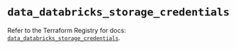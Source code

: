 # `data_databricks_storage_credentials`

Refer to the Terraform Registry for docs: [`data_databricks_storage_credentials`](https://registry.terraform.io/providers/databricks/databricks/1.43.0/docs/data-sources/storage_credentials).
